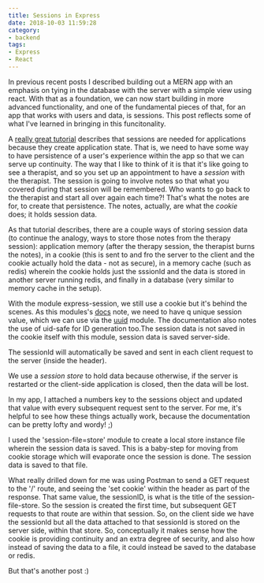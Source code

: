 ```yaml
---
title: Sessions in Express
date: 2018-10-03 11:59:28
category:
- backend
tags:
- Express
- React
---
```


In previous recent posts I described building out a MERN app with an emphasis on tying in the database with the server with a simple view using react. With that as a foundation, we can now start building in more advanced functionality, and one of the fundamental pieces of that, for an app that works with users and data, is sessions. This post reflects some of what I've learned in bringing in this funcitonality.

A [really great tutorial](https://nodewebapps.com/2017/06/18/how-do-nodejs-sessions-work/) describes that sessions are needed for applications because they create application state. That is, we need to have some way to have persistence of a user's experience within the app so that we can serve up continuity. The way that I like to think of it is that it's like going to see a therapist, and so you set up an appointment to have a *session* with the therapist. The session is going to involve notes so that what you covered during that session will be remembered. Who wants to go back to the therapist and start all over again each time?! That's what the notes are for, to create that persistence. The notes, actually, are what the *cookie* does; it holds session data.

As that tutorial describes, there are a couple ways of storing session data (to continue the analogy, ways to store those notes from the therapy session): application memory (after the therapy session, the therapist burns the notes), in a cookie (this is sent to and fro the server to the client and the cookie actually hold the data - not as secure), in a memory cache (such as redis) wherein the cookie holds just the sssionId and the data is stored in another server running redis, and finally in a database (very similar to memory cache in the setup).

With the module express-session, we still use a cookie but it's behind the scenes. As this modules's [docs](https://www.npmjs.com/package/express-session) note, we need to have q unique session value, which we can use via the [uuid](https://www.npmjs.com/package/uuid) module. The documentation also notes the use of uid-safe for ID generation too.The session data is not saved in the cookie itself with this module, session data is saved server-side.

The sessionId will automatically be saved and sent in each client request to the server (inside the header).

We use a *session store* to hold data because otherwise, if the server is restarted or the client-side application is closed, then the data will be lost.

In my app, I attached a numbers key to the sessions object and updated that value with every subsequent request sent to the server. For me, it's helpful to see how these things actually work, because the documentation can be pretty lofty and wordy! ;)

I used the 'session-file=store' module to create a local store instance file wherein the session data is saved. This is a baby-step for moving from cookie storage which will evaporate once the session is done. The session data is saved to that file.

What really drilled down for me was using Postman to send a GET request to the '/' route, and seeing the 'set cookie' within the header as part of the response. That same value, the sessionID, is what is the title of the session-file-store. So the session is created the first time, but subsequent GET requests to that route are within that session. So, on the client side we have the sessionId but all the data attached to that sessionId is stored on the server side, within that store. So, conceptually it makes sense how the cookie is providing continuity and an extra degree of security, and also how instead of saving the data to a file, it could instead be saved to the database or redis. 

But that's another post :)
